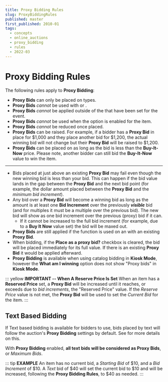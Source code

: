 ```yaml
---
title: Proxy Bidding Rules
slug: ProxyBiddingRules
published: master
first_published: 2010-01
tags:
  - concepts
  - online_auctions
  - proxy_bidding
  - rules
  - 2022-03
---
```


# Proxy Bidding Rules <Updated/>

The following rules apply to **Proxy Bidding**:

- **Proxy Bids** can only be placed on <IndexLink slug="OnlineItems"/> types.
- **Proxy Bids** *cannot* be used with <IndexLink slug="LiveItems"/> or <IndexLink slug="SilentItems"/>.
- **Proxy Bids** *cannot* be applied outside of the <IndexLink slug="OnlineBiddingTimes"/> that have been set for the event.
- **Proxy Bids** *cannot* be used when the <IndexLink slug="MultipleWinners"/> option is enabled for the item.
- **Proxy Bids** *cannot* be reduced once placed.
- **Proxy Bids** can be raised.
  For example, if a bidder has a **Proxy Bid** in place for $1,000 and they place another bid for $1,200, the actual winning bid will not change but their **Proxy Bid** will be raised to $1,200.
- **Proxy Bids** can be placed on <IndexLink slug="BuyItNowItems"/> as long as the bid is less than the **Buy-It-Now** price. Please note, another bidder can still bid the **Buy-It-Now** value to win the item.

---

- Bids placed at just above an existing **Proxy Bid** may fail even though the new winning bid is less than your bid. This can happen if the bid value lands in the gap between the **Proxy Bid** and the next bid point (for example, the dollar amount placed between the **Proxy Bid** and the *minimum bid increment*).
- Any bid over a **Proxy Bid** will become a winning bid as long as the amount is at least one **Bid Increment** over the previously **_visible_** bid (and for multiples it must be a multiple over the previous bid). The new bid will show as one bid increment over the previous (proxy) bid if it can.
  - If it cannot be increased to the full bid increment (for example, due to a **Buy It Now** value set) the bid will be maxed out.
- **Proxy Bids** are still applied if the <IndexLink slug="RecordBid"/> function is used on an <IndexLink slug="OnlineItems"/> with an existing **Proxy Bid**.
- When bidding, if the **Place as a proxy bid?** checkbox is cleared, the bid will be placed immediately for its full value. If there is an existing **Proxy Bid** it would be applied afterward.
- **Proxy Bidding** is available when using catalog bidding in **Kiosk Mode**, however the **What am I winning** option does not show "Proxy bids" in **Kiosk Mode**.

::: yellow
**IMPORTANT -- When A Reserve Price Is Set**
When an item has a **Reserved Price** set, a **Proxy Bid** will be increased until it reaches, or exceeds due to *bid increments*, the "Reserved Price" value. If the *Reserve Price* value is not met, the **Proxy Bid** will be used to set the *Current Bid* for the item.
:::

<HRDiv/>

## Text Based Bidding

If Text based bidding is available for bidders to use, bids placed by text will follow the auction's **Proxy Bidding** settings by default. See <IndexLink slug="OnlineBidding" anchor="online-bidding-behavior"/> for more details on this.

With **Proxy Bidding** enabled, **all text bids will be considered as Proxy Bids**, or *Maximum Bids*.

::: tip
**EXAMPLE**
An item has no current bid, a *Starting Bid* of $10, and a *Bid Increment* of $10.
A *Text* bid of $40 will set the current bid to $10 and will be increased, following the **Proxy Bidding Rules**, to $40 as needed.
:::

<ChildPages/>
<Revised date="2022-03-09"/>
